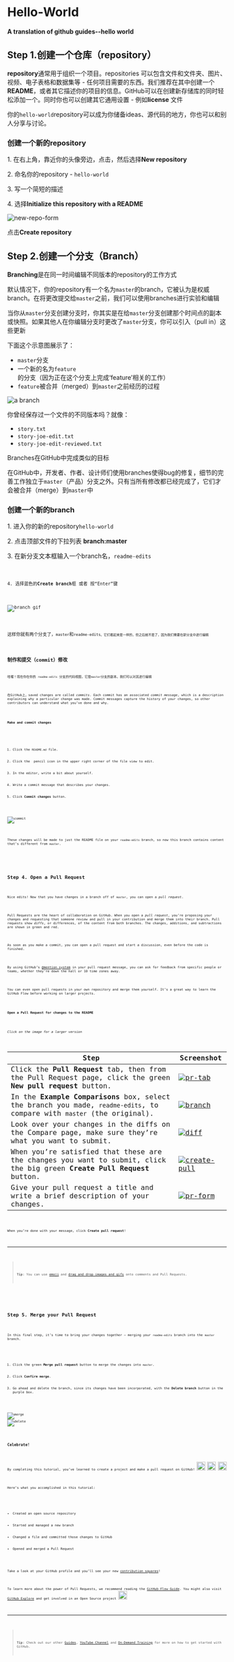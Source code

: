 # Hello-World

<p><strong>A translation of github guides--hello world</strong></p>

## Step 1.创建一个仓库（repository）

<p><strong>repository</strong>通常用于组织一个项目。repositories 可以包含文件和文件夹、图片、视频、电子表格和数据集等 - 任何项目需要的东西。我们推荐在其中创建一个<strong>README</strong>，或者其它描述你的项目的信息。GitHub可以在创建新存储库的同时轻松添加一个。同时你也可以创建其它通用设置 - 例如<strong>license</strong> 文件</p>

<p>你的<code class="highlighter-rouge">hello-world</code>repository可以成为你储备ideas、源代码的地方，你也可以和别人分享与讨论。</p>
  
### 创建一个新的repository

<p>1. 在右上角，靠近你的头像旁边，点击<span class="octicon octicon-plus"></span>，然后选择<strong>New repository</strong></p>

<p>2. 命名你的repository - <code class="highlighter-rouge">hello-world</code></p>

<p>3. 写一个简短的描述</p>

<p>4. 选择<strong>Initialize this repository with a README</strong></p>

<p><img src="https://github.com/cin619/Github-guides-Hello-World/blob/master/images/create-new-repo.png" alt="new-repo-form"></p>

<p>点击<strong>Create repository</strong></p>
  
## Step 2.创建一个分支（Branch）

<p><strong>Branching</strong>是在同一时间编辑不同版本的repository的工作方式</p>

<p>默认情况下，你的repository有一个名为<code class="highlighter-rouge">master</code>的branch，它被认为是权威branch。在将更改提交给<code class="highlighter-rouge">master</code>之前，我们可以使用branches进行实验和编辑</p>

<p>当你从<code class="highlighter-rouge">master</code>分支创建分支时，你其实是在给<code class="highlighter-rouge">master</code>分支创建那个时间点的副本或快照。如果其他人在你编辑分支时更改了<code class="highlighter-rouge">master</code>分支，你可以引入（pull in）这些更新</p>

<p>下面这个示意图展示了：</p>

<ul>
  <li><code class="highlighter-rouge">master</code>分支</li>
  <li>一个新的名为<code class="highlighter-rouge">feature</code>的分支（因为正在这个分支上完成‘feature’相关的工作）</li>
  <li><code class="highlighter-rouge">feature</code>被合并（merged）到<code class="highlighter-rouge">master</code>之前经历的过程</li>
</ul>

<p><img src="https://github.com/cin619/Github-guides-Hello-World/blob/master/images/branching.png" alt="a branch"></p>

<p>你曾经保存过一个文件的不同版本吗？就像：</p>

<ul>
  <li><code class="highlighter-rouge">story.txt</code></li>
  <li><code class="highlighter-rouge">story-joe-edit.txt</code></li>
  <li><code class="highlighter-rouge">story-joe-edit-reviewed.txt</code></li>
</ul>

<p>Branches在GitHub中完成类似的目标</p>

<p>在GitHub中，开发者、作者、设计师们使用branches使得bug的修复，细节的完善工作独立于<code class="highlighter-rouge">master</code>（产品）分支之外。只有当所有修改都已经完成了，它们才会被合并（merge）到<code class="highlighter-rouge">master</code>中</p>

### 创建一个新的branch

<p>1. 进入你的新的repository<code class="highlighter-rouge">hello-world</code></p>

<p>2. 点击顶部文件的下拉列表 <strong>branch:master</strong></p>

<p>3. 在新分支文本框输入一个branch名，<code class="highlighter-rouge">readme-edits<code></p>

<p>4. 选择蓝色的<strong>Create branch</strong>框 或者 按“Enter”键</p>

<p><img src="https://github.com/cin619/Github-guides-Hello-World/blob/master/images/readme-edits.gif" alt="branch gif"></p>

<p>这样你就有两个分支了，<code class="highlighter-rouge">master</code>和<code class="highlighter-rouge">readme-edits<code>。它们看起来是一样的，但之后就不是了，因为我们需要在新分支中进行编辑</p>

## 制作和提交（commit）修改

<p>哇喔！现在你在你的 <code class="highlighter-rouge">readme-edits</code> 分支的代码视图，它是<code class="highlighter-rouge">master</code>分支的副本。我们可以对其进行编辑</p>

<p>在GitHub上，saved changes are called <em>commits</em>. Each commit has an associated <em>commit message</em>, which is a description explaining why a particular change was made. Commit messages capture the history of your changes, so other contributors can understand what you’ve done and why.</p>

<h4>Make and commit changes</h4>

<ol>
  <li>Click the <code class="highlighter-rouge">README.md</code> file.</li>
  <li>Click the <span class="octicon octicon-pencil"></span> pencil icon in the upper right corner of the file view to edit.</li>
  <li>In the editor, write a bit about yourself.</li>
  <li>Write a commit message that describes your changes.</li>
  <li>Click <strong>Commit changes</strong> button.</li>
</ol>

<p><img src="/activities/hello-world/commit.png" alt="commit"></p>

<p>These changes will be made to just the README file on your <code class="highlighter-rouge">readme-edits</code> branch, so now this branch contains content that’s different from <code class="highlighter-rouge">master</code>.</p>

<p><a id="pr" title="Open a Pull Request" class="toc-item"></a></p>

<h2>Step 4. Open a Pull Request</h2>

<p>Nice edits! Now that you have changes in a branch off of <code class="highlighter-rouge">master</code>, you can open a <em>pull request</em>.</p>

<p>Pull Requests are the heart of collaboration on GitHub. When you open a <em>pull request</em>, you’re proposing your changes and requesting that someone review and pull in your contribution and merge them into their branch. Pull requests show <em>diffs</em>, or differences, of the content from both branches. The changes, additions, and subtractions are shown in green and red.</p>

<p>As soon as you make a commit, you can open a pull request and start a discussion, even before the code is finished.</p>

<p>By using GitHub’s <a href="https://help.github.com/articles/about-writing-and-formatting-on-github/#text-formatting-toolbar">@mention system</a> in your pull request message, you can ask for feedback from specific people or teams, whether they’re down the hall or 10 time zones away.</p>

<p>You can even open pull requests in your own repository and merge them yourself. It’s a great way to learn the GitHub Flow before working on larger projects.</p>

<h4>Open a Pull Request for changes to the README</h4>

<p><em>Click on the image for a larger version</em></p>

<table>
  <thead>
    <tr>
      <th>Step</th>
      <th>Screenshot</th>
    </tr>
  </thead>
  <tbody>
    <tr>
      <td>Click the <span class="octicon octicon-git-pull-request"></span> <strong>Pull Request</strong> tab, then from the Pull Request page, click the green <strong>New pull request</strong> button.</td>
      <td><a href="pr-tab.gif"><img src="/activities/hello-world/pr-tab.gif" alt="pr-tab"></a></td>
    </tr>
    <tr>
      <td>In the <strong>Example Comparisons</strong> box, select the branch you made, <code class="highlighter-rouge">readme-edits</code>, to compare with <code class="highlighter-rouge">master</code> (the original).</td>
      <td><a href="pick-branch.png"><img src="/activities/hello-world/pick-branch.png" alt="branch"></a></td>
    </tr>
    <tr>
      <td>Look over your changes in the diffs on the Compare page, make sure they’re what you want to submit.</td>
      <td><a href="diff.png"><img src="/activities/hello-world/diff.png" alt="diff"></a></td>
    </tr>
    <tr>
      <td>When you’re satisfied that these are the changes you want to submit, click the big green <strong>Create Pull Request</strong> button.</td>
      <td><a href="create-pr.png"><img src="/activities/hello-world/create-pr.png" alt="create-pull"></a></td>
    </tr>
    <tr>
      <td>Give your pull request a title and write a brief description of your changes.</td>
      <td><a href="pr-form.png"><img src="/activities/hello-world/pr-form.png" alt="pr-form"></a></td>
    </tr>
  </tbody>
</table>

<p>When you’re done with your message, click <strong>Create pull request</strong>!</p>

<hr>

<blockquote>
  <p><strong>Tip</strong>: You can use <a href="https://help.github.com/articles/basic-writing-and-formatting-syntax/#using-emoji">emoji</a> and <a href="https://help.github.com/articles/file-attachments-on-issues-and-pull-requests/">drag and drop images and gifs</a> onto comments and Pull Requests.</p>
</blockquote>

<p><a id="merge" title="Merge Pull Request" class="toc-item"></a></p>

<h2>Step 5. Merge your Pull Request</h2>

<p>In this final step, it’s time to bring your changes together – merging your <code class="highlighter-rouge">readme-edits</code> branch into the <code class="highlighter-rouge">master</code> branch.</p>

<ol>
  <li>Click the green <strong>Merge pull request</strong> button to merge the changes into <code class="highlighter-rouge">master</code>.</li>
  <li>Click <strong>Confirm merge</strong>.</li>
  <li>Go ahead and delete the branch, since its changes have been incorporated, with the <strong>Delete branch</strong> button in the purple box.</li>
</ol>

<p><img src="/activities/hello-world/merge-button.png" alt="merge">
<img src="/activities/hello-world/delete-button.png" alt="delete"></p>

<h3>Celebrate!</h3>

<p>By completing this tutorial, you’ve learned to create a project and make a pull request on GitHub! <img class="emoji" title=":tada:" alt=":tada:" src="https://assets-cdn.github.com/images/icons/emoji/unicode/1f389.png" height="20" width="20"> <img class="emoji" title=":octocat:" alt=":octocat:" src="https://assets-cdn.github.com/images/icons/emoji/octocat.png" height="20" width="20"> <img class="emoji" title=":zap:" alt=":zap:" src="https://assets-cdn.github.com/images/icons/emoji/unicode/26a1.png" height="20" width="20"></p>

<p>Here’s what you accomplished in this tutorial:</p>

<ul>
  <li>Created an open source repository</li>
  <li>Started and managed a new branch</li>
  <li>Changed a file and committed those changes to GitHub</li>
  <li>Opened and merged a Pull Request</li>
</ul>

<p>Take a look at your GitHub profile and you’ll see your new <a href="https://help.github.com/articles/viewing-contributions">contribution squares</a>!</p>

<p>To learn more about the power of Pull Requests, we recommend reading the <a href="http://guides.github.com/overviews/flow/">GitHub Flow Guide</a>. You might also visit <a href="http://github.com/explore">GitHub Explore</a> and get involved in an Open Source project <img class="emoji" title=":octocat:" alt=":octocat:" src="https://assets-cdn.github.com/images/icons/emoji/octocat.png" height="20" width="20"></p>

<hr>

<blockquote>
  <p><strong>Tip</strong>: Check out our other <a href="http://guides.github.com">Guides</a>, <a href="http://youtube.com/githubguides">YouTube Channel</a> and <a href="https://services.github.com/on-demand/">On-Demand Training</a> for more on how to get started with GitHub.</p>
</blockquote>









